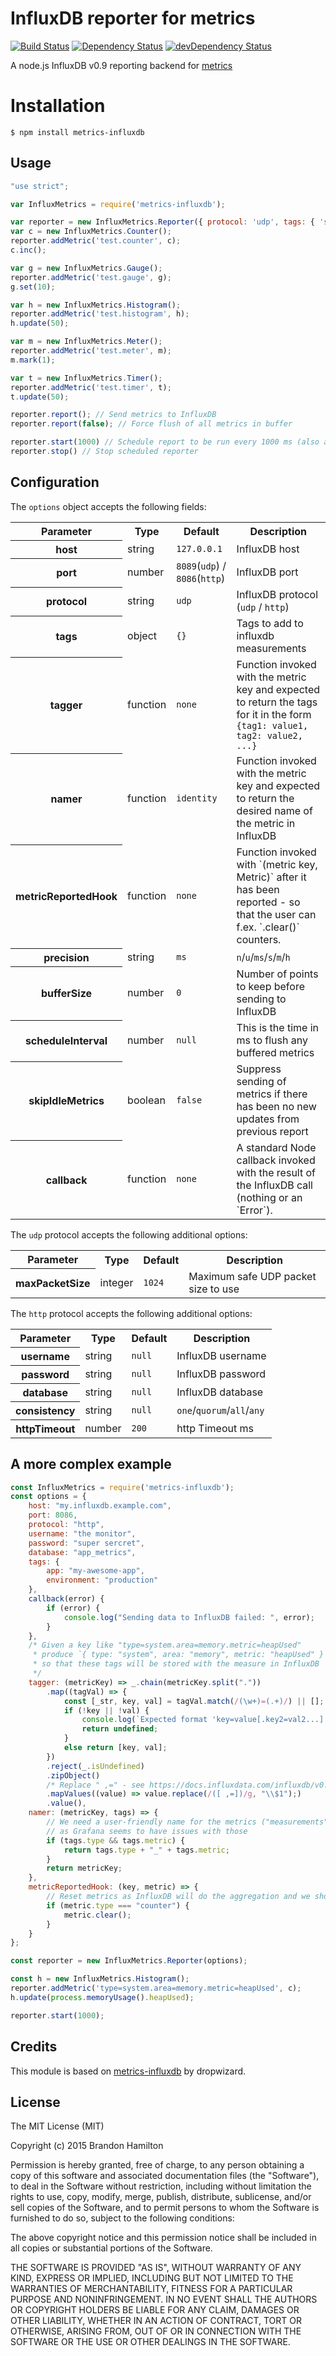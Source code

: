 # InfluxDB reporter for metrics

[![Build Status](https://travis-ci.org/brandonhamilton/node-metrics-influxdb.svg)](https://travis-ci.org/brandonhamilton/node-metrics-influxdb)
[![Dependency Status](https://david-dm.org/brandonhamilton/node-metrics-influxdb.svg)](https://david-dm.org/brandonhamilton/node-metrics-influxdb)
[![devDependency Status](https://david-dm.org/brandonhamilton/node-metrics-influxdb/dev-status.svg)](https://david-dm.org/brandonhamilton/node-metrics-influxdb#info=devDependencies)

A node.js InfluxDB v0.9 reporting backend for [metrics](https://www.npmjs.com/package/metrics)

# Installation

    $ npm install metrics-influxdb

## Usage

```javascript
"use strict";

var InfluxMetrics = require('metrics-influxdb');

var reporter = new InfluxMetrics.Reporter({ protocol: 'udp', tags: { 'server': 'one' } });
var c = new InfluxMetrics.Counter();
reporter.addMetric('test.counter', c);
c.inc();

var g = new InfluxMetrics.Gauge();
reporter.addMetric('test.gauge', g);
g.set(10);

var h = new InfluxMetrics.Histogram();
reporter.addMetric('test.histogram', h);
h.update(50);

var m = new InfluxMetrics.Meter();
reporter.addMetric('test.meter', m);
m.mark(1);

var t = new InfluxMetrics.Timer();
reporter.addMetric('test.timer', t);
t.update(50);

reporter.report(); // Send metrics to InfluxDB
reporter.report(false); // Force flush of all metrics in buffer

reporter.start(1000) // Schedule report to be run every 1000 ms (also available through options)
reporter.stop() // Stop scheduled reporter 
```

## Configuration

The ``options`` object accepts the following fields:

<table>
  <tr>
    <th>Parameter</th><th>Type</th><th>Default</th><th>Description</th>
  </tr>
  <tr>
    <th>host</th>
    <td>string</td>
    <td><code>127.0.0.1</code></td>
    <td>InfluxDB host</td>
  </tr>
  <tr>
    <th>port</th>
    <td>number</td>
    <td><code>8089</code>(<code>udp</code>) / <code>8086</code>(<code>http</code>)</td>
    <td>InfluxDB port</td>
  </tr>
  <tr>
    <th>protocol</th>
    <td>string</td>
    <td><code>udp</code></td>
    <td>InfluxDB protocol (<code>udp</code> / <code>http</code>)</td>
  </tr>
  <tr>
    <th>tags</th>
    <td>object</td>
    <td><code>{}</code></td>
    <td>Tags to add to influxdb measurements</td>
  </tr>
  <tr>
    <th>tagger</th>
    <td>function</td>
    <td><code>none</code></td>
    <td>Function invoked with the metric key and expected to return the tags for
    it in the form <code>{tag1: value1, tag2: value2, ...}</code>
        </td>
  </tr>
  <tr>
    <th>namer</th>
    <td>function</td>
    <td><code>identity</code></td>
    <td>Function invoked with the metric key and expected to return the desired name of the metric in InfluxDB</code>
        </td>
  </tr>
  <tr>
    <th>metricReportedHook</th>
    <td>function</td>
    <td><code>none</code></td>
    <td>Function invoked with `(metric key, Metric)` after it has been reported - so that the user can f.ex. `.clear()` counters.</td>
  </tr>
  <tr>
    <th>precision</th>
    <td>string</td>
    <td><code>ms</code></td>
    <td><code>n</code>/<code>u</code>/<code>ms</code>/<code>s</code>/<code>m</code>/<code>h</code></td>
  </tr>
  <tr>
    <th>bufferSize</th>
    <td>number</td>
    <td><code>0</code></td>
    <td>Number of points to keep before sending to InfluxDB</td>
  </tr>
  <tr>
    <th>scheduleInterval</th>
    <td>number</td>
    <td><code>null</code></td>
    <td>This is the time in ms to flush any buffered metrics</td>
  </tr>
  <tr>
    <th>skipIdleMetrics</th>
    <td>boolean</td>
    <td><code>false</code></td>
    <td>Suppress sending of metrics if there has been no new updates from previous report</td>
  </tr>
  <tr>
    <th>callback</th>
    <td>function</td>
    <td><code>none</code></td>
    <td>A standard Node callback invoked with the result of the InfluxDB call (nothing or an `Error`).</td>
  </tr>
</table>

The <code>udp</code> protocol accepts the following additional options:
<table>
  <tr>
    <th>Parameter</th><th>Type</th><th>Default</th><th>Description</th>
  </tr>
  <tr>
    <th>maxPacketSize</th>
    <td>integer</td>
    <td><code>1024</code></td>
    <td>Maximum safe UDP packet size to use</td>
  </tr>
</table>

The <code>http</code> protocol accepts the following additional options:
<table>
  <tr>
    <th>Parameter</th><th>Type</th><th>Default</th><th>Description</th>
  </tr>
  <tr>
    <th>username</th>
    <td>string</td>
    <td><code>null</code></td>
    <td>InfluxDB username</td>
  </tr>
  <tr>
    <th>password</th>
    <td>string</td>
    <td><code>null</code></td>
    <td>InfluxDB password</td>
  </tr>
  <tr>
    <th>database</th>
    <td>string</td>
    <td><code>null</code></td>
    <td>InfluxDB database</td>
  </tr>
  <tr>
    <th>consistency</th>
    <td>string</td>
    <td><code>null</code></td>
    <td><code>one</code>/<code>quorum</code>/<code>all</code>/<code>any</code></td>
  </tr>
  <tr>
    <th>httpTimeout</th>    
    <td>number</td>
    <td><code>200</code></td>
    <td>http Timeout ms</td>
  </tr>
</table>

</table>

## A more complex example

```javascript
const InfluxMetrics = require('metrics-influxdb');
const options = {
    host: "my.influxdb.example.com",
    port: 8086,
    protocol: "http",
    username: "the monitor",
    password: "super sercret",
    database: "app_metrics",
    tags: {
        app: "my-awesome-app",
        environment: "production"
    },
    callback(error) {
        if (error) {
            console.log("Sending data to InfluxDB failed: ", error);
        }
    },
    /* Given a key like "type=system.area=memory.metric=heapUsed"
     * produce `{ type: "system", area: "memory", metric: "heapUsed" }`
     * so that these tags will be stored with the measure in InfluxDB
     */
    tagger: (metricKey) => _.chain(metricKey.split("."))
        .map((tagVal) => {
            const [_str, key, val] = tagVal.match(/(\w+)=(.+)/) || [];
            if (!key || !val) {
                console.log(`Expected format 'key=value[.key2=val2...]' but got the non-conforming part '${tagVal}'.`);
                return undefined;
            }
            else return [key, val];
        })
        .reject(_.isUndefined)
        .zipObject()
        /* Replace " ,=" - see https://docs.influxdata.com/influxdb/v0.13/write_protocols/write_syntax/#escaping-characters */
        .mapValues((value) => value.replace(/([ ,=])/g, "\\$1");)
        .value(),
    namer: (metricKey, tags) => {
        // We need a user-friendly name for the metrics ("measurements" in InfluxDB) that do not contain dots
        // as Grafana seems to have issues with those
        if (tags.type && tags.metric) {
            return tags.type + "_" + tags.metric;
        }
        return metricKey;
    },
    metricReportedHook: (key, metric) => {
        // Reset metrics as InfluxDB will do the aggregation and we should thus only send it new values
        if (metric.type === "counter") {
            metric.clear();
        }
    }
};

const reporter = new InfluxMetrics.Reporter(options);

const h = new InfluxMetrics.Histogram();
reporter.addMetric('type=system.area=memory.metric=heapUsed', c);
h.update(process.memoryUsage().heapUsed);

reporter.start(1000);
```

## Credits

This module is based on [metrics-influxdb](https://github.com/dropwizard/metrics) by dropwizard.

## License

The MIT License (MIT)

Copyright (c) 2015 Brandon Hamilton

Permission is hereby granted, free of charge, to any person obtaining a copy
of this software and associated documentation files (the "Software"), to deal
in the Software without restriction, including without limitation the rights
to use, copy, modify, merge, publish, distribute, sublicense, and/or sell
copies of the Software, and to permit persons to whom the Software is
furnished to do so, subject to the following conditions:

The above copyright notice and this permission notice shall be included in all
copies or substantial portions of the Software.

THE SOFTWARE IS PROVIDED "AS IS", WITHOUT WARRANTY OF ANY KIND, EXPRESS OR
IMPLIED, INCLUDING BUT NOT LIMITED TO THE WARRANTIES OF MERCHANTABILITY,
FITNESS FOR A PARTICULAR PURPOSE AND NONINFRINGEMENT. IN NO EVENT SHALL THE
AUTHORS OR COPYRIGHT HOLDERS BE LIABLE FOR ANY CLAIM, DAMAGES OR OTHER
LIABILITY, WHETHER IN AN ACTION OF CONTRACT, TORT OR OTHERWISE, ARISING FROM,
OUT OF OR IN CONNECTION WITH THE SOFTWARE OR THE USE OR OTHER DEALINGS IN THE
SOFTWARE.
